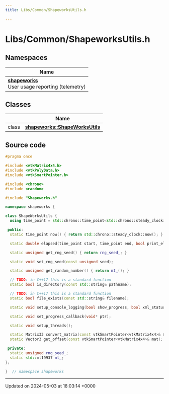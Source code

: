 ```yaml
---
title: Libs/Common/ShapeworksUtils.h

---
```


# Libs/Common/ShapeworksUtils.h



## Namespaces

| Name           |
| -------------- |
| **[shapeworks](../Namespaces/namespaceshapeworks.md)** <br>User usage reporting (telemetry)  |

## Classes

|                | Name           |
| -------------- | -------------- |
| class | **[shapeworks::ShapeWorksUtils](../Classes/classshapeworks_1_1ShapeWorksUtils.md)**  |




## Source code

```cpp
#pragma once

#include <vtkMatrix4x4.h>
#include <vtkPolyData.h>
#include <vtkSmartPointer.h>

#include <chrono>
#include <random>

#include "Shapeworks.h"

namespace shapeworks {

class ShapeWorksUtils {
  using time_point = std::chrono::time_point<std::chrono::steady_clock>;

 public:
  static time_point now() { return std::chrono::steady_clock::now(); }

  static double elapsed(time_point start, time_point end, bool print_elapsed = true);

  static unsigned get_rng_seed() { return rng_seed_; }

  static void set_rng_seed(const unsigned seed);

  static unsigned get_random_number() { return mt_(); }

  // TODO: in C++17 this is a standard function
  static bool is_directory(const std::string& pathname);

  // TODO: in C++17 this is a standard function
  static bool file_exists(const std::string& filename);

  static void setup_console_logging(bool show_progress, bool xml_status);

  static void set_progress_callback(void* ptr);

  static void setup_threads();

  static Matrix33 convert_matrix(const vtkSmartPointer<vtkMatrix4x4>& mat);
  static Vector3 get_offset(const vtkSmartPointer<vtkMatrix4x4>& mat);

 private:
  static unsigned rng_seed_;
  static std::mt19937 mt_;
};

}  // namespace shapeworks
```


-------------------------------

Updated on 2024-05-03 at 18:03:14 +0000

